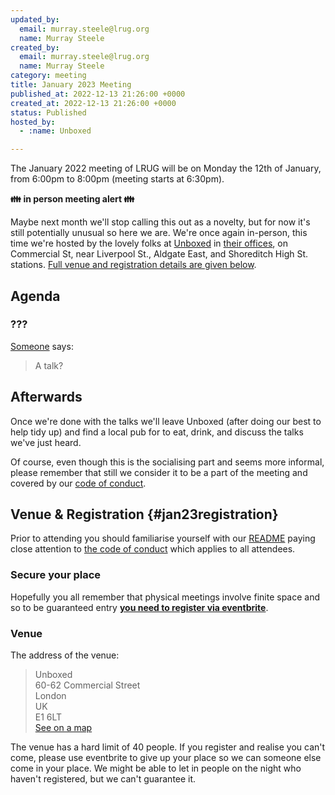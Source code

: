 ```yaml
---
updated_by:
  email: murray.steele@lrug.org
  name: Murray Steele
created_by:
  email: murray.steele@lrug.org
  name: Murray Steele
category: meeting
title: January 2023 Meeting
published_at: 2022-12-13 21:26:00 +0000
created_at: 2022-12-13 21:26:00 +0000
status: Published
hosted_by:
  - :name: Unboxed

---
```


The January 2022 meeting of LRUG will be on Monday the 12th of
January, from 6:00pm to 8:00pm (meeting starts at 6:30pm).

**👪 in person meeting alert 👪**

Maybe next month we'll stop calling this out as a novelty, but for now
it's still potentially unusual so here we are. We're once again
in-person, this time we're hosted by the lovely folks at
[Unboxed](https://unboxed.co/) in [their offices][unboxed-venue], on
Commercial St, near Liverpool St., Aldgate East, and Shoreditch High St.
stations. [Full venue and registration details are given
below](#jan23registration).


## Agenda

### ???

[Someone]() says:

> A talk?

## Afterwards

Once we're done with the talks we'll leave Unboxed (after doing our best
to help tidy up) and find a local pub for to eat, drink, and discuss the
talks we've just heard.

Of course, even though this is the socialising part and seems more
informal, please remember that still we consider it to be a part of the
meeting and covered by our [code of
conduct](http://readme.lrug.org/#code-of-conduct).

## Venue & Registration {#jan23registration}

Prior to attending you should familiarise yourself with our
[README](http://readme.lrug.org/) paying close attention to [the code of
conduct](http://readme.lrug.org/#code-of-conduct) which applies to all
attendees.

### Secure your place

Hopefully you all remember that physical meetings involve finite space and so to be guaranteed entry **[you need to register via eventbrite][january-2023-eventbrite]**.

### Venue

The address of the venue:

> Unboxed<br/>60-62 Commercial Street<br/>London<br/>UK<br/>E1 6LT<br/>[See on a map][unboxed-venue]

The venue has a hard limit of 40 people.  If you register and realise you
can't come, please use eventbrite to give up your place so we can someone
else come in your place.  We might be able to let in people on the night
who haven't registered, but we can't guarantee it.

[unboxed-venue]: https://goo.gl/maps/hrEPw5rgq9S2
[january-2023-eventbrite]: https://www.eventbrite.com/e/london-ruby-user-group-january-2023-meeting-tickets-488166899337
